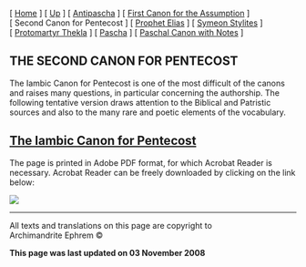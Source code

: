\[ [Home](index.md) \] \[ [Up](john-dam.md) \]
\[ [Antipascha](thomcan.md) \]
\[ [First Canon for the Assumption](asccan01.md) \]
\[ Second Canon for Pentecost \] \[ [Prophet Elias](20julcan.md) \]
\[ [Symeon Stylites](symeon.md) \]
\[ [Protomartyr Thekla](TheklaCan.md) \] \[ [Pascha](PaschaCan.md) \]
\[ [Paschal Canon with Notes](paschal_canon_with_notes.md) \]

## THE SECOND CANON FOR PENTECOST

The Iambic Canon for Pentecost is one of the most difficult of the
canons and raises many questions, in particular concerning the
authorship. The following tentative version draws attention to the
Biblical and Patristic sources and also to the many rare and poetic
elements of the vocabulary.

## [The Iambic Canon for Pentecost](PentCan02noted.pdf)

The page is printed in Adobe PDF format, for which Acrobat Reader is
necessary. Acrobat Reader can be freely downloaded by clicking on the
link below:

![](pascha1.gif)

-----

All texts and translations on this page are copyright to  
Archimandrite Ephrem ©

**This page was last updated on 03 November 2008**

